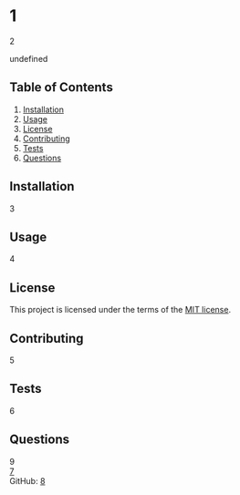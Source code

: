 # 1

2

undefined

## Table of Contents
1. [Installation](#Installation)
2. [Usage](#Usage)
3. [License](#License)
4. [Contributing](#Contributing)
5. [Tests](#Tests)
6. [Questions](#Questions)

## Installation
3

## Usage
4

## License  
This project is licensed under the terms of the [MIT license](undefined).

## Contributing
5

## Tests
6

## Questions
9  
[7](mailto:7?subject=Github%201%20Query)  
GitHub: [8](https://github.com/8)
